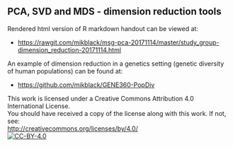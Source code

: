 ## PCA, SVD and MDS - dimension reduction tools

Rendered html version of R markdown handout can be viewed at:
 - https://rawgit.com/mikblack/msg-pca-20171114/master/study_group-dimension_reduction-20171114.html

An example of dimension reduction in a genetics setting (genetic diversity of human populations) can be
found at:

 - https://github.com/mikblack/GENE360-PopDiv

This work is licensed under a Creative Commons Attribution 4.0 International License.<BR>
You should have received a copy of the license along with this work. If not, see:<BR>
http://creativecommons.org/licenses/by/4.0/
<a href="http://creativecommons.org/licenses/by/4.0/">  
        <img alt="CC-BY-4.0" src="https://upload.wikimedia.org/wikipedia/commons/5/5b/Cc-by-icon.png" />
</a>
